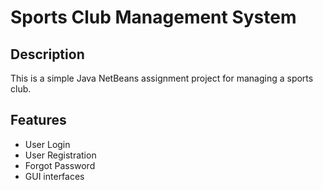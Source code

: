 # Sports Club Management System

## Description
This is a simple Java NetBeans assignment project for managing a sports club.  

## Features
- User Login
- User Registration
- Forgot Password
- GUI interfaces

